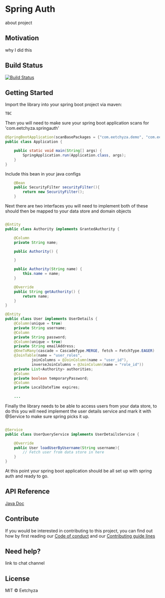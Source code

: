 # Spring Auth

about project

## Motivation

why I did this

## Build Status
[![Build Status](<travis link>)](<travis link>)

## Getting Started

Import the library into your spring boot project via maven:

``` xml
TBC

```
Then you will need to make sure your spring boot application scans for 'com.eetchyza.springauth'

``` java
@SpringBootApplication(scanBasePackages = {"com.eetchyza.demo", "com.eetchyza.springauth"})
public class Application {

	public static void main(String[] args) {
		SpringApplication.run(Application.class, args);
	}
}

```
Include this bean in your java configs

``` java
    @Bean
    public SecurityFilter securityFilter(){
        return new SecurityFilter();
    }

```

Next there are two interfaces you will need to implement both of these should then be mapped to your data store and domain objects

``` java

@Entity
public class Authority implements GrantedAuthority {

    @Column
    private String name;

    public Authority() {

    }

    public Authority(String name) {
        this.name = name;
    }

    @Override
    public String getAuthority() {
        return name;
    }
}

@Entity
public class User implements UserDetails {
    @Column(unique = true)
    private String username;
    @Column
    private String password;
    @Column(unique = true)
    private String emailAddress;
    @OneToMany(cascade = CascadeType.MERGE, fetch = FetchType.EAGER)
    @JoinTable(name = "user_roles",
            joinColumns = @JoinColumn(name = "user_id"),
            inverseJoinColumns = @JoinColumn(name = "role_id"))
    private List<Authority> authorities;
    @Column
    private boolean temporaryPassword;
    @Column
    private LocalDateTime expires;
    
    ...

```

Finally the library needs to be able to access users from your data store, to do this you will need implement the user details service and mark it with @Service to make sure spring picks it up.

``` java 

@Service
public class UserQueryService implements UserDetailsService {

    @Override
    public User loadUserByUsername(String username){
        // Fetch user from data store in here
    }
}

```

At this point your spring boot application should be all set up with spring auth and ready to go.

## API Reference

[Java Doc](https://eetchyza.co.uk/spring-auth/1.0.0/)

## Contribute

If you would be interested in contributing to this project, you can find out how by first reading our [Code of conduct](https://github.com/eetchyza/.github/blob/master/CODE_OF_CONDUCT.md) and our [Contributing guide lines](https://github.com/eetchyza/.github/blob/master/CONTRIBUTING.md)

## Need help?

link to chat channel

## License

MIT © Eetchyza
